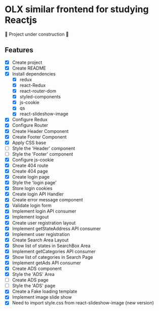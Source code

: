 # OLX similar frontend for studying Reactjs

:construction: Project under construction :construction:

## Features
- [x] Create project
- [x] Create README
- [x] Install dependencies
    - [x] redux
    - [x] react-Redux
    - [x] react-router-dom
    - [x] styled-components
    - [x] js-cookie
    - [x] qs
    - [x] react-slideshow-image
- [x] Configure Redux
- [x] Configure Router
- [x] Create Header Component
- [x] Create Footer Component
- [x] Apply CSS base
- [ ] Style the 'Header' component
- [ ] Style the 'Footer' component
- [x] Configure js-cookie
- [x] Create 404 route
- [x] Create 404 page
- [x] Create login page
- [x] Style the 'login page'
- [x] Store login cookies
- [x] Create login API Handler
- [x] Create error message component
- [x] Validate login form
- [x] Implement login API consumer
- [x] Implement logout
- [x] Create user registration layout
- [x] Implement getStateAddress API consumer
- [x] Implement user registration
- [x] Create Search Area Layout
- [x] Show list of states in SearchBox Area
- [x] Implement getCategories API consumer
- [x] Show list of categories in Search Page
- [x] Implement getAds API consumer
- [x] Create ADS component
- [x] Style the 'ADS' Area
- [ ] Create ADS page
- [ ] Style the 'ADS' page
- [x] Create a Fake loading template
- [x] Implement image slide show
- [x] Need to import style.css from react-slideshow-image (new version)
